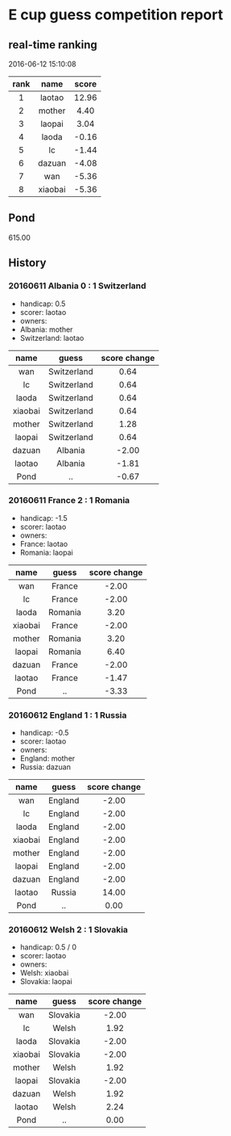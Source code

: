 # E cup guess competition report
## real-time ranking
2016-06-12 15:10:08

|rank|name|score|
|:---:|:---:|:---:|
|1|laotao|12.96|
|2|mother|4.40|
|3|laopai|3.04|
|4|laoda|-0.16|
|5|lc|-1.44|
|6|dazuan|-4.08|
|7|wan|-5.36|
|8|xiaobai|-5.36|

## Pond
615.00

## History

### 20160611 Albania 0 : 1 Switzerland
- handicap: 0.5
- scorer: laotao
- owners:
 - Albania: mother
 - Switzerland: laotao


|name|guess|score change|
|:---:|:---:|:---:|
|wan|Switzerland|0.64|
|lc|Switzerland|0.64|
|laoda|Switzerland|0.64|
|xiaobai|Switzerland|0.64|
|mother|Switzerland|1.28|
|laopai|Switzerland|0.64|
|dazuan|Albania|-2.00|
|laotao|Albania|-1.81|
|Pond|..|-0.67|

### 20160611 France 2 : 1 Romania
- handicap: -1.5
- scorer: laotao
- owners:
 - France: laotao
 - Romania: laopai


|name|guess|score change|
|:---:|:---:|:---:|
|wan|France|-2.00|
|lc|France|-2.00|
|laoda|Romania|3.20|
|xiaobai|France|-2.00|
|mother|Romania|3.20|
|laopai|Romania|6.40|
|dazuan|France|-2.00|
|laotao|France|-1.47|
|Pond|..|-3.33|

### 20160612 England 1 : 1 Russia
- handicap: -0.5
- scorer: laotao
- owners:
 - England: mother
 - Russia: dazuan


|name|guess|score change|
|:---:|:---:|:---:|
|wan|England|-2.00|
|lc|England|-2.00|
|laoda|England|-2.00|
|xiaobai|England|-2.00|
|mother|England|-2.00|
|laopai|England|-2.00|
|dazuan|England|-2.00|
|laotao|Russia|14.00|
|Pond|..|0.00|

### 20160612 Welsh 2 : 1 Slovakia
- handicap: 0.5 / 0
- scorer: laotao
- owners:
 - Welsh: xiaobai
 - Slovakia: laopai


|name|guess|score change|
|:---:|:---:|:---:|
|wan|Slovakia|-2.00|
|lc|Welsh|1.92|
|laoda|Slovakia|-2.00|
|xiaobai|Slovakia|-2.00|
|mother|Welsh|1.92|
|laopai|Slovakia|-2.00|
|dazuan|Welsh|1.92|
|laotao|Welsh|2.24|
|Pond|..|0.00|
